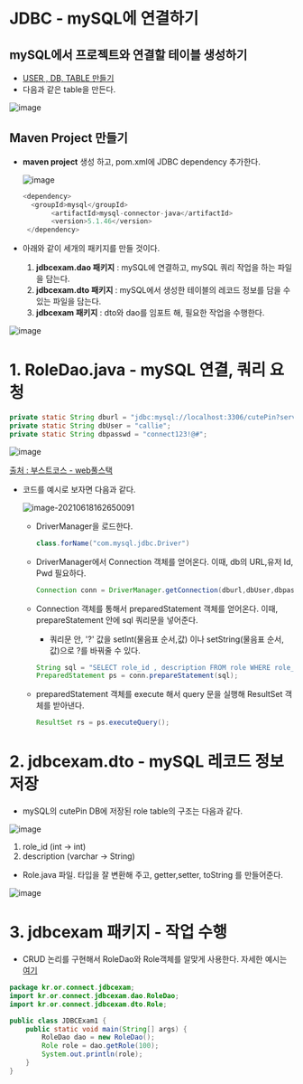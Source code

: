 # JDBC - mySQL에 연결하기

## mySQL에서 프로젝트와 연결할 테이블 생성하기

- [USER , DB, TABLE 만들기](https://yejip.com/web/2021-06-07-mySQL1/) 
- 다음과 같은 table을 만든다.

![image](https://user-images.githubusercontent.com/37058233/122622084-6d03f580-d04c-11eb-8d30-eb3987c37f40.png)

## Maven Project 만들기

- **maven project** 생성 하고, pom.xml에 JDBC dependency 추가한다.

  ![image](https://user-images.githubusercontent.com/37058233/122600241-59dd2f80-d024-11eb-92cc-d414b4b43202.png) 

  ```java
  <dependency>   
    <groupId>mysql</groupId>   
         <artifactId>mysql-connector-java</artifactId>
         <version>5.1.46</version>
   </dependency>
  ```

- 아래와 같이 세개의 패키지를 만들 것이다. 
  1. **jdbcexam.dao 패키지** : mySQL에 연결하고, mySQL 쿼리 작업을 하는 파일을 담는다.
  2.  **jdbcexam.dto 패키지** : mySQL에서 생성한 테이블의 레코드 정보를 담을 수 있는 파일을 담는다.
  3. **jdbcexam 패키지** : dto와 dao를 임포트 해,  필요한 작업을 수행한다.

![image](https://user-images.githubusercontent.com/37058233/122622246-ef8cb500-d04c-11eb-94f5-edf87d61b2f2.png)

# 1. RoleDao.java - mySQL 연결, 쿼리 요청

```java
private static String dburl = "jdbc:mysql://localhost:3306/cutePin?serverTimezone=Asia/Seoul&useSSL=false";
private static String dbUser = "callie";
private static String dbpasswd = "connect123!@#";
```

![image](https://user-images.githubusercontent.com/37058233/122599632-89d80300-d023-11eb-8bc7-1e962fe424a7.png)

[출처 : 부스트코스 - web풀스택](https://www.boostcourse.org/web316)

- 코드를 예시로 보자면 다음과 같다.

  ![image-20210618162650091](C:\Users\21500\AppData\Roaming\Typora\typora-user-images\image-20210618162650091.png)

  - DriverManager을 로드한다.

    ```java
    class.forName("com.mysql.jdbc.Driver")
    ```

  - DriverManager에서 Connection 객체를 얻어온다. 이때, db의 URL,유저 Id, Pwd 필요하다.

    ```java
    Connection conn = DriverManager.getConnection(dburl,dbUser,dbpasswd);
    ```

  - Connection 객체를 통해서 preparedStatement 객체를 얻어온다. 이때, prepareStatement 안에 sql 쿼리문을 넣어준다. 

    - 쿼리문 안, '?' 값을 setInt(물음표 순서,값) 이나 setString(물음표 순서, 값)으로  ?를 바꿔줄 수 있다.

    ```java
    String sql = "SELECT role_id , description FROM role WHERE role_id=?"
    PreparedStatement ps = conn.prepareStatement(sql);
    ```

  - preparedStatement 객체를 execute 해서 query 문을 실행해 ResultSet 객체를 받아낸다.

    ```java
    ResultSet rs = ps.executeQuery();
    ```

# 2. jdbcexam.dto - mySQL 레코드 정보 저장

- mySQL의 cutePin DB에 저장된 role table의 구조는 다음과 같다.

![image](https://user-images.githubusercontent.com/37058233/122622084-6d03f580-d04c-11eb-8d30-eb3987c37f40.png)

1. role_id (int -> int)
2. description (varchar -> String)

- Role.java 파일. 타입을 잘 변환해 주고, getter,setter, toString 를 만들어준다.

![image](https://user-images.githubusercontent.com/37058233/122624566-96754f00-d055-11eb-8bb8-7f9d9cc22e3b.png)

# 3. jdbcexam 패키지 - 작업 수행

- CRUD 논리를 구현해서 RoleDao와 Role객체를 알맞게 사용한다. 자세한 예시는 [여기](https://yejip.com/web/2021-06-16-JDBC2/)

```java
package kr.or.connect.jdbcexam;
import kr.or.connect.jdbcexam.dao.RoleDao;
import kr.or.connect.jdbcexam.dto.Role;

public class JDBCExam1 {
	public static void main(String[] args) {
		RoleDao dao = new RoleDao();
		Role role = dao.getRole(100);
		System.out.println(role);		
	}
}
```

